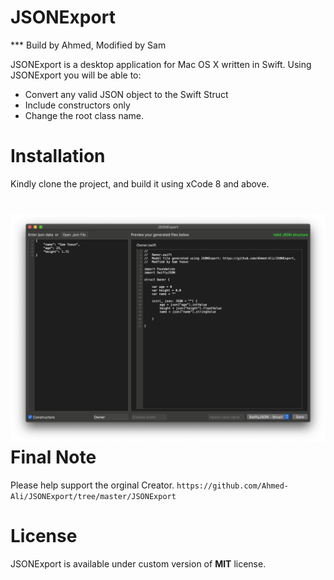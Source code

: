 JSONExport 
==========
*** Build by Ahmed, Modified by Sam

JSONExport is a desktop application for Mac OS X written in Swift. 
Using JSONExport you will be able to:
* Convert any valid JSON object to the Swift Struct
* Include constructors only
* Change the root class name.

Installation
========================
Kindly clone the project, and build it using xCode 8 and above.

![Alt Text](/Screen%20Shot%202020-01-14%20at%2011.05.37%20AM.png)
Final Note
========================
Please help support the orginal Creator. `https://github.com/Ahmed-Ali/JSONExport/tree/master/JSONExport`

License
========================
JSONExport is available under custom version of **MIT** license.
